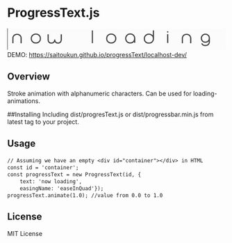 # ProgressText.js

![demo](bonusFont/nowloading.gif)
DEMO: https://saitoukun.github.io/progressText/localhost-dev/
## Overview
 Stroke animation with alphanumeric characters.
 Can be used for loading-animations.
 
##Installing
Including dist/progresText.js or dist/progressbar.min.js from latest tag to your project.

## Usage
    // Assuming we have an empty <div id="container"></div> in HTML
    const id = 'container';
    const progressText = new ProgressText(id, {
        text: 'now loading',
        easingName: 'easeInQuad'});
    progressText.animate(1.0); //value from 0.0 to 1.0


## License
MIT License
